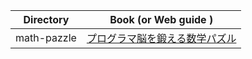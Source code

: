 | Directory   | Book (or Web guide )                                                     |
| ----------- | ------------------------------------------------------------------------ |
| math-pazzle | [プログラマ脳を鍛える数学パズル](https://www.amazon.co.jp/dp/B016QEE30G) |
